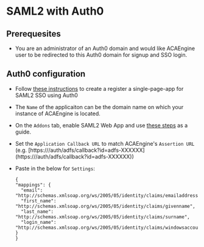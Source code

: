 # SAML2 with Auth0

## Prerequesites

* You are an administrator of an Auth0 domain and would like ACAEngine user to be redirected to this Auth0 domain for signup and SSO login.

## Auth0 configuration

* Follow [these instructions](https://auth0.com/docs/dashboard/guides/applications/register-app-spa) to create a register a single-page-app for SAML2 SSO using Auth0
* The `Name` of the applicaiton can be the domain name on which your instance of ACAEngine is located.
* On the `Addons` tab, enable SAML2 Web App and use [these steps](https://auth0.com/docs/protocols/saml/saml2webapp-tutorial) as a guide.
* Set the `Application Callback URL` to match ACAEngine's `Assertion URL` \(e.g. [https:///auth/adfs/callback?id=adfs-XXXXXX\](https:///auth/adfs/callback?id=adfs-XXXXXX\)\)
* Paste in the below for `Settings`:

  ```text
  {
  "mappings": {
    "email": "http://schemas.xmlsoap.org/ws/2005/05/identity/claims/emailaddress",
    "first_name": "http://schemas.xmlsoap.org/ws/2005/05/identity/claims/givenname",
    "last_name": "http://schemas.xmlsoap.org/ws/2005/05/identity/claims/surname",
    "login_name": "http://schemas.xmlsoap.org/ws/2005/05/identity/claims/windowsaccountname"
  }
  }
  ```

